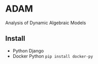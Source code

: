 # ADAM
Analysis of Dynamic Algebraic Models

## Install
- Python Django
- Docker Python `pip install docker-py`

